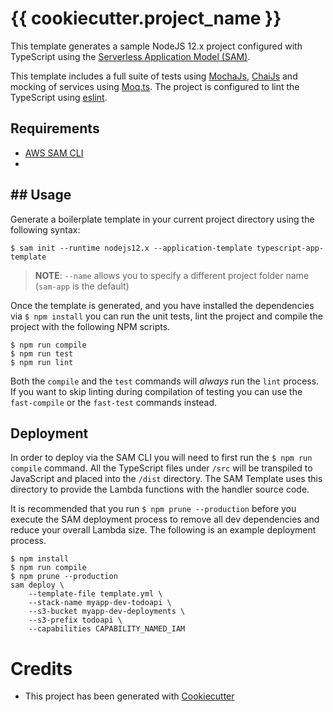 # {{ cookiecutter.project_name }}

This template generates a sample NodeJS 12.x project configured with TypeScript using the [Serverless Application Model (SAM)](https://github.com/awslabs/serverless-application-model).

This template includes a full suite of tests using [MochaJs](https://mochajs.org/), [ChaiJs](https://www.chaijs.com/) and mocking of services using [Moq.ts](https://github.com/dvabuzyarov/moq.ts). The project is configured to lint the TypeScript using [eslint](https://eslint.org/).

## Requirements

* [AWS SAM CLI](https://github.com/awslabs/aws-sam-cli)
*
## ## Usage

Generate a boilerplate template in your current project directory using the following syntax:

```
$ sam init --runtime nodejs12.x --application-template typescript-app-template
```

> **NOTE**: ``--name`` allows you to specify a different project folder name (`sam-app` is the default)

Once the template is generated, and you have installed the dependencies via `$ npm install` you can run the unit tests, lint the project and compile the project with the following NPM scripts.

```
$ npm run compile
$ npm run test
$ npm run lint
```

Both the `compile` and the `test` commands will _always_ run the `lint` process. If you want to skip linting during compilation of testing you can use the `fast-compile` or the `fast-test` commands instead.

## Deployment

In order to deploy via the SAM CLI you will need to first run the `$ npm run compile` command. All the TypeScript files under `/src` will be transpiled to JavaScript and placed into the `/dist` directory. The SAM Template uses this directory to provide the Lambda functions with the handler source code.

It is recommended that you run `$ npm prune --production` before you execute the SAM deployment process to remove all dev dependencies and reduce your overall Lambda size. The following is an example deployment process.

```
$ npm install
$ npm run compile
$ npm prune --production
sam deploy \
    --template-file template.yml \
    --stack-name myapp-dev-todoapi \
    --s3-bucket myapp-dev-deployments \
    --s3-prefix todoapi \
    --capabilities CAPABILITY_NAMED_IAM
```

# Credits

* This project has been generated with [Cookiecutter](https://github.com/audreyr/cookiecutter)
